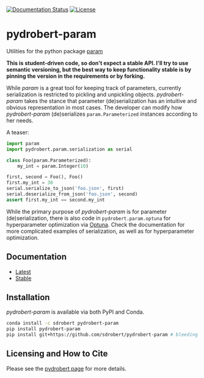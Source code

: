 [![Documentation Status](https://readthedocs.org/projects/pydrobert-param/badge/?version=latest)](https://pydrobert-param.readthedocs.io/en/latest/?badge=latest)
[![License](https://img.shields.io/badge/License-Apache%202.0-blue.svg)](https://opensource.org/licenses/Apache-2.0)

# pydrobert-param

Utilities for the python package [param](http://param.pyviz.org/)

**This is student-driven code, so don't expect a stable API. I'll try to use
semantic versioning, but the best way to keep functionality stable is by
pinning the version in the requirements or by forking.**

While _param_ is a great tool for keeping track of parameters, currently
serialization is restricted to pickling and unpickling objects.
_pydrobert-param_ takes the stance that parameter (de)serialization has an
intuitive and obvious representation in most cases. The developer can modify
how _pydrobert-param_ (de)serializes `param.Parameterized` instances according
to her needs.

A teaser:
``` python
import param
import pydrobert.param.serialization as serial

class Foo(param.Parameterized):
    my_int = param.Integer(10)

first, second = Foo(), Foo()
first.my_int = 30
serial.serialize_to_json('foo.json', first)
serial.deserialize_from_json('foo.json', second)
assert first.my_int == second.my_int
```

While the primary purpose of _pydrobert-param_ is for parameter
(de)serialization, there is also code in `pydrobert.param.optuna` for
hyperparameter optimization via [Optuna](https://optuna.org/). Check the
documentation for more complicated examples of serialization, as well as for
hyperparameter optimization.

## Documentation

- [Latest](https://pydrobert-param.readthedocs.io/en/latest/)
- [Stable](https://pydrobert-param.readthedocs.io/en/stable/)

## Installation

_pydrobert-param_ is available via both PyPI and Conda.

``` sh
conda install -c sdrobert pydrobert-param
pip install pydrobert-param
pip install git+https://github.com/sdrobert/pydrobert-param # bleeding edge
```

## Licensing and How to Cite

Please see the [pydrobert page](https://github.com/sdrobert/pydrobert) for more
details.
